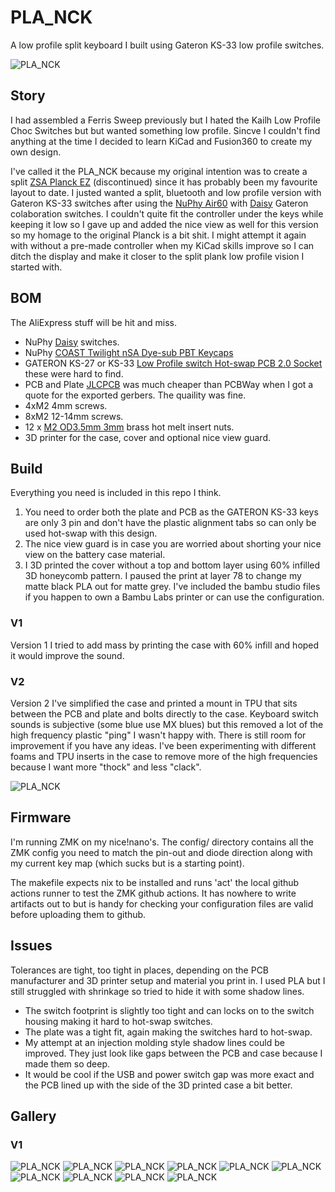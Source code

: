 # PLA_NCK

A low profile split keyboard I built using Gateron KS-33 low profile switches.

![PLA_NCK](./images/PXL_20230813_212713442.jpg)

## Story

I had assembled a Ferris Sweep previously but I hated the Kailh Low Profile Choc Switches but but wanted something low profile.
Sincve I couldn't find anything at the time I decided to learn KiCad and Fusion360 to create my own design.

I've called it the PLA_NCK because my original intention was to create a split [ZSA Planck EZ](https://blog.zsa.io/2307-goodbye-planck-ez/) (discontinued) since it has probably been my favourite layout to date. I justed wanted a split, bluetooth and low profile version with Gateron KS-33 switches after using the [NuPhy Air60](https://nuphy.com/collections/keyboards/products/air60) with [Daisy](https://nuphy.com/collections/switches/products/nuphy-daisy-l48-switches) Gateron colaboration switches.
I couldn't quite fit the controller under the keys while keeping it low so I gave up and added the nice view as well for this version so my homage to the original Planck is a bit shit. 
I might attempt it again with without a pre-made controller when my KiCad skills improve so I can ditch the display and make it closer to the split plank low profile vision I started with.

## BOM

The AliExpress stuff will be hit and miss.

* NuPhy [Daisy](https://nuphy.com/collections/switches/products/nuphy-daisy-l48-switches) switches.
* NuPhy [COAST Twilight nSA Dye-sub PBT Keycaps](https://nuphy.com/collections/keycaps/products/twilight-nsa-dye-sub-pbt-keycaps)
* GATERON KS-27 or KS-33 [Low Profile switch Hot-swap PCB 2.0 Socket](https://www.aliexpress.com/item/1005004128409069.html) these were hard to find.
* PCB and Plate [JLCPCB](https://jlcpcb.com) was much cheaper than PCBWay when I got a quote for the exported gerbers. The quaility was fine.
* 4xM2 4mm screws.
* 8xM2 12-14mm screws.
* 12 x [M2 OD3.5mm 3mm](https://www.aliexpress.com/item/1005003582355741.html) brass hot melt insert nuts.
* 3D printer for the case, cover and optional nice view guard.

## Build

Everything you need is included in this repo I think.

1. You need to order both the plate and PCB as the GATERON KS-33 keys are only 3 pin and don't have the plastic alignment tabs so can only be used hot-swap with this design.
2. The nice view guard is in case you are worried about shorting your nice view on the battery case material.
3. I 3D printed the cover without a top and bottom layer using 60% infilled 3D honeycomb pattern. I paused the print at layer 78 to change my matte black PLA out for matte grey. I've included the bambu studio files if you happen to own a Bambu Labs printer or can use the configuration.

### V1

Version 1 I tried to add mass by printing the case with 60% infill and hoped it would improve the sound.

### V2

Version 2 I've simplified the case and printed a mount in TPU that sits between the PCB and plate and bolts directly to the case. Keyboard switch sounds is subjective (some blue use MX blues) but this removed a lot of the high frequency plastic "ping" I wasn't happy with. There is still room for improvement if you have any ideas. I've been experimenting with different foams and TPU inserts in the case to remove more of the high frequencies because I want more "thock" and less "clack".

![PLA_NCK](./cad/v2/render.png)

## Firmware

I'm running ZMK on my nice!nano's. The config/ directory contains all the ZMK config you need to match the pin-out and diode direction along with my current key map (which sucks but is a starting point).

The makefile expects nix to be installed and runs 'act' the local github actions runner to test the ZMK github actions. It has nowhere to write artifacts out to but is handy for checking your configuration files are valid before uploading them to github.

## Issues

Tolerances are tight, too tight in places, depending on the PCB manufacturer and 3D printer setup and material you print in. I used PLA but I still struggled with shrinkage so tried to hide it with some shadow lines.

* The switch footprint is slightly too tight and can locks on to the switch housing making it hard to hot-swap switches.
* The plate was a tight fit, again making the switches hard to hot-swap.
* My attempt at an injection molding style shadow lines could be improved. They just look like gaps between the PCB and case because I made them so deep.
* It would be cool if the USB and power switch gap was more exact and the PCB lined up with the side of the 3D printed case a bit better.

## Gallery

### V1

![PLA_NCK](./images/PXL_20230813_212743325.jpg)
![PLA_NCK](./images/PXL_20230813_202807724.jpg)
![PLA_NCK](./images/PXL_20230813_200646177.jpg)
![PLA_NCK](./images/PXL_20230812_005202932.jpg)
![PLA_NCK](./images/PXL_20230812_002149119.jpg)
![PLA_NCK](./images/PXL_20230809_162130410.jpg)
![PLA_NCK](./images/PXL_20230809_152234139.jpg)
![PLA_NCK](./images/PXL_20230809_151410070.jpg)
![PLA_NCK](./images/PXL_20230809_130607810.jpg)
![PLA_NCK](./images/PXL_20230710_001137326.jpg)

